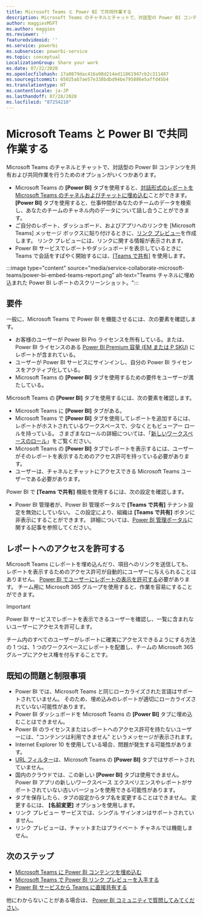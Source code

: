 ```yaml
---
title: Microsoft Teams と Power BI で共同作業する
description: Microsoft Teams のチャネルとチャットで、対話型の Power BI コンテンツを簡単に共有し、共同作業を行うことができます。
author: maggiesMSFT
ms.author: maggies
ms.reviewer: ''
featuredvideoid: ''
ms.service: powerbi
ms.subservice: powerbi-service
ms.topic: conceptual
LocalizationGroup: Share your work
ms.date: 07/22/2020
ms.openlocfilehash: 17a0879dac416a98d214ed11861947cb2c311487
ms.sourcegitcommit: 65025ab7ae57e338bdbd94be795886e5affd45b4
ms.translationtype: HT
ms.contentlocale: ja-JP
ms.lasthandoff: 07/28/2020
ms.locfileid: "87254210"
---
```

# <a name="collaborate-in-microsoft-teams-with-power-bi"></a>Microsoft Teams と Power BI で共同作業する

Microsoft Teams のチャネルとチャットで、対話型の Power BI コンテンツを共有および共同作業を行うためのオプションがいくつかあります。 

- Microsoft Teams の **[Power BI]** タブを使用すると、[対話形式のレポートを Microsoft Teams のチャネルおよびチャットに埋め込む](service-embed-report-microsoft-teams.md)ことができます。 **[Power BI]** タブを使用すると、仕事仲間があなたのチームのデータを検索し、あなたのチームのチャネル内のデータについて話し合うことができます。 
- ご自分のレポート、ダッシュボード、およびアプリへのリンクを [Microsoft Teams] メッセージ ボックスに貼り付けるときに、[リンク プレビュー](service-teams-link-preview.md)を作成します。 リンク プレビューには、リンクに関する情報が表示されます。 
- Power BI サービスでレポートやダッシュボードを表示しているときに Teams で会話をすばやく開始するには、[[Teams で共有]](service-share-report-teams.md) を使用します。
 
:::image type="content" source="media/service-collaborate-microsoft-teams/power-bi-embed-teams-report.png" alt-text="Teams チャネルに埋め込まれた Power BI レポートのスクリーンショット。":::

## <a name="requirements"></a>要件

一般に、Microsoft Teams で Power BI を機能させるには、次の要素を確認します。

- お客様のユーザーが Power BI Pro ライセンスを所有している。または、Power BI ライセンスのある [Power BI Premium 容量 (EM または P SKU)](../admin/service-premium-what-is.md) にレポートが含まれている。
- ユーザーが Power BI サービスにサインインし、自分の Power BI ライセンスをアクティブ化している。
- Microsoft Teams の **[Power BI]** タブを使用するための要件をユーザーが満たしている。

Microsoft Teams の **[Power BI]** タブを使用するには、次の要素を確認します。

- Microsoft Teams に **[Power BI]** タブがある。
- Microsoft Teams で **[Power BI]** タブを使用してレポートを追加するには、レポートがホストされているワークスペースで、少なくともビューアー ロールを持っている。 さまざまなロールの詳細については、「[新しいワークスペースのロール](service-new-workspaces.md#roles-in-the-new-workspaces)」をご覧ください。
- Microsoft Teams の **[Power BI]** タブでレポートを表示するには、ユーザーがそのレポートを表示するためのアクセス許可を持っている必要があります。
- ユーザーは、チャネルとチャットにアクセスできる Microsoft Teams ユーザーである必要があります。

Power BI で **[Teams で共有]** 機能を使用するには、次の設定を確認します。

- Power BI 管理者が、Power BI 管理ポータルで **[Teams で共有]** テナント設定を無効にしていない。 この設定により、組織は **[Teams で共有]** ボタンに非表示にすることができます。 詳細については、[Power BI 管理ポータル](../admin/service-admin-portal.md#share-to-teams-tenant-setting)に関する記事を参照してください。

## <a name="grant-access-to-reports"></a>レポートへのアクセスを許可する

Microsoft Teams にレポートを埋め込んだり、項目へのリンクを送信しても、レポートを表示するためのアクセス許可が自動的にユーザーに与えられることはありません。 [Power BI でユーザーにレポートの表示を許可する](service-share-dashboards.md)必要があります。 チーム用に Microsoft 365 グループを使用すると、作業を容易にすることができます。

> [!IMPORTANT]
> Power BI サービスでレポートを表示できるユーザーを確認し、一覧に含まれないユーザーにアクセスを許可します。

チーム内のすべてのユーザーがレポートに確実にアクセスできるようにする方法の 1 つは、1 つのワークスペースにレポートを配置し、チームの Microsoft 365 グループにアクセス権を付与することです。

## <a name="known-issues-and-limitations"></a>既知の問題と制限事項

- Power BI では、Microsoft Teams と同じローカライズされた言語はサポートされていません。 そのため、埋め込みのレポートが適切にローカライズされていない可能性があります。
- Power BI ダッシュボードを Microsoft Teams の **[Power BI]** タブに埋め込むことはできません。
- Power BI のライセンスまたはレポートへのアクセス許可を持たないユーザーには、"コンテンツは利用できません" というメッセージが表示されます。
- Internet Explorer 10 を使用している場合、問題が発生する可能性があります。 <!--You can look at the [browsers support for Power BI](../consumer/end-user-browsers.md) and for [Microsoft 365](https://products.office.com/office-system-requirements#Browsers-section). -->
- [URL フィルター](service-url-filters.md)は、Microsoft Teams の **[Power BI]** タブではサポートされていません。
- 国内のクラウドでは、この新しい **[Power BI]** タブは使用できません。 Power BI アプリの新しいワークスペース エクスペリエンスやレポートがサポートされていない古いバージョンを使用できる可能性があります。
- タブを保存したら、タブの設定からタブ名を変更することはできません。 変更するには、 **[名前変更]** オプションを使用します。
- リンク プレビュー サービスでは、シングル サインオンはサポートされていません。
- リンク プレビューは、チャットまたはプライベート チャネルでは機能しません。

## <a name="next-steps"></a>次のステップ

- [Microsoft Teams に Power BI コンテンツを埋め込む](service-embed-report-microsoft-teams.md)
- [Microsoft Teams で Power BI リンク プレビューを入手する](service-teams-link-preview.md)
- [Power BI サービスから Teams に直接共有する](service-share-report-teams.md)

他にわからないことがある場合は、 [Power BI コミュニティで質問してみてください](https://community.powerbi.com/)。
